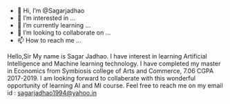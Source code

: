 - 👋 Hi, I’m @Sagarjadhao
- 👀 I’m interested in ...
- 🌱 I’m currently learning ...
- 💞️ I’m looking to collaborate on ...
- 📫 How to reach me ...

<!---
Sagarjadhao/Sagarjadhao is a ✨ special ✨ repository because its `README.md` (this file) appears on your GitHub profile.
You can click the Preview link to take a look at your changes.
--->
Hello,Sir My name is Sagar Jadhao. 
I have interest in learning Artificial Intelligence and Machine learning technology.
I have completed my master in Economics from Symbiosis college of Arts and Commerce, 7.06 CGPA 2017-2019.
I am looking forward to collaberate with this wonderful opportunity of learning AI and MI course.
Feel free to reach me on my email id : sagarjadhao1994@yahoo.in 
